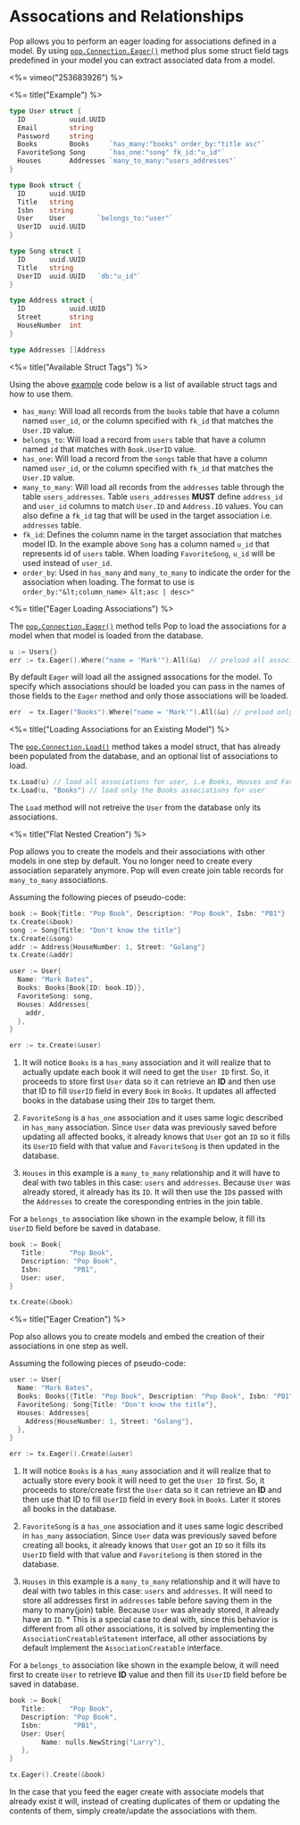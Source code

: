 # Assocations and Relationships

Pop allows you to perform an eager loading for associations defined in a model. By using [`pop.Connection.Eager()`](https://godoc.org/github.com/gobuffalo/pop#Connection.Eager) method plus some struct field tags predefined in your model you can extract associated data from a model.

<%= vimeo("253683926") %>

<%= title("Example") %>

```go
type User struct {
  ID           uuid.UUID
  Email        string
  Password     string
  Books        Books     `has_many:"books" order_by:"title asc"`
  FavoriteSong Song      `has_one:"song" fk_id:"u_id"`
  Houses       Addresses `many_to_many:"users_addresses"`
}

type Book struct {
  ID      uuid.UUID
  Title   string
  Isbn    string
  User    User        `belongs_to:"user"`
  UserID  uuid.UUID
}

type Song struct {
  ID      uuid.UUID
  Title   string
  UserID  uuid.UUID   `db:"u_id"`
}

type Address struct {
  ID           uuid.UUID
  Street       string
  HouseNumber  int
}

type Addresses []Address
```

<%= title("Available Struct Tags") %>

Using the above [example](#example) code below is a list of available struct tags and how to use them.

* `has_many`: Will load all records from the `books` table that have a column named `user_id`, or the column specified with `fk_id` that matches the `User.ID` value.
* `belongs_to`: Will load a record from `users` table that have a column named `id` that matches with `Book.UserID` value.
* `has_one`: Will load a record from the `songs` table that have a column named `user_id`, or the column specified with `fk_id` that matches the `User.ID` value.
* `many_to_many`: Will load all records from the `addresses` table through the table `users_addresses`. Table `users_addresses` **MUST** define `address_id` and `user_id` columns to match `User.ID` and `Address.ID` values. You can also define a `fk_id` tag that will be used in the target association i.e. `addresses` table.
* `fk_id`: Defines the column name in the target association that matches model ID. In the example above `Song` has a column named `u_id` that represents id of `users` table. When loading `FavoriteSong`, `u_id` will be used instead of `user_id`.
* `order_by`: Used in `has_many` and `many_to_many` to indicate the order for the association when loading. The format to use is `order_by:"&lt;column_name> &lt;asc | desc>"`

<%= title("Eager Loading Associations") %>

The [`pop.Connection.Eager()`](https://godoc.org/github.com/gobuffalo/pop#Connection.Eager) method tells Pop to load the associations for a model when that model is loaded from the database.

```go
u := Users{}
err := tx.Eager().Where("name = 'Mark'").All(&u)  // preload all associations for user with name 'Mark', i.e Books, Houses and FavoriteSong
```

By default `Eager` will load all the assigned assocations for the model. To specify which associations should be loaded you can pass in the names of those fields to the `Eager` method and only those associations will be loaded.

```go
err  = tx.Eager("Books").Where("name = 'Mark'").All(&u) // preload only Books association for user with name 'Mark'.
```

<%= title("Loading Associations for an Existing Model") %>

The [`pop.Connection.Load()`](https://godoc.org/github.com/gobuffalo/pop#Connection.Load) method takes a model struct, that has already been populated from the database, and an optional list of associations to load.

```go
tx.Load(u) // load all associations for user, i.e Books, Houses and FavoriteSong
tx.Load(u, "Books") // load only the Books associations for user
```

The `Load` method will not retreive the `User` from the database only its associations.

<%= title("Flat Nested Creation") %>

Pop allows you to create the models and their associations with other models in one step by default. You no longer need to create every association separately anymore. Pop will even create join table records for `many_to_many` associations.

Assuming the following pieces of pseudo-code:

```go
book := Book{Title: "Pop Book", Description: "Pop Book", Isbn: "PB1"}
tx.Create(&book)
song := Song{Title: "Don't know the title"}
tx.Create(&song)
addr := Address{HouseNumber: 1, Street: "Golang"}
tx.Create(&addr)

user := User{
  Name: "Mark Bates",
  Books: Books{Book{ID: book.ID}},
  FavoriteSong: song,
  Houses: Addresses{
    addr,
  },
}
```

```go
err := tx.Create(&user)
```

1. It will notice `Books` is a `has_many` association and it will realize that to actually update each book it will need to get the `User ID` first. So, it proceeds to store first `User` data so it can retrieve an **ID** and then use that ID to fill `UserID` field in every `Book` in `Books`. It updates all affected books in the database using their `ID`s to target them.

2. `FavoriteSong` is a `has_one` association and it uses same logic described in `has_many` association. Since `User` data was previously saved before updating all affected books, it already knows that `User` got an `ID` so it fills its `UserID` field with that value and `FavoriteSong` is then updated in the database.

3. `Houses` in this example is a `many_to_many` relationship and it will have to deal with two tables in this case: `users` and `addresses`. Because `User` was already stored, it already has its `ID`.  It will then use the `ID`s passed with the `Addresses` to create the coresponding entries in the join table.

For a `belongs_to` association like shown in the example below, it fill its `UserID` field before be saved in database.

```go
book := Book{
   Title:      "Pop Book",
   Description: "Pop Book",
   Isbn:        "PB1",
   User: user,
}
```

```go
tx.Create(&book)
```

<%= title("Eager Creation") %>

Pop also allows you to create models and embed the creation of their associations in one step as well.

Assuming the following pieces of pseudo-code:

```go
user := User{
  Name: "Mark Bates",
  Books: Books{{Title: "Pop Book", Description: "Pop Book", Isbn: "PB1"}},
  FavoriteSong: Song{Title: "Don't know the title"},
  Houses: Addresses{
    Address{HouseNumber: 1, Street: "Golang"},
  },
}
```

```go
err := tx.Eager().Create(&user)
```

1. It will notice `Books` is a `has_many` association and it will realize that to actually store every book it will need to get the `User ID` first. So, it proceeds to store/create first the `User` data so it can retrieve an **ID** and then use that ID to fill `UserID` field in every `Book` in `Books`. Later it stores all books in the database.

2. `FavoriteSong` is a `has_one` association and it uses same logic described in `has_many` association. Since `User` data was previously saved before creating all books, it already knows that `User` got an `ID` so it fills its `UserID` field with that value and `FavoriteSong` is then stored in the database.

3. `Houses` in this example is a `many_to_many` relationship and it will have to deal with two tables in this case: `users` and `addresses`. It will need to store all addresses first in `addresses` table before saving them in the many to many(join) table. Because `User` was already stored, it already have an `ID`. * This is a special case to deal with, since this behavior is different from all other associations, it is solved by implementing the `AssociationCreatableStatement` interface, all other associations by default implement the `AssociationCreatable` interface.

For a `belongs_to` association like shown in the example below, it will need first to create `User` to retrieve **ID** value and then fill its `UserID` field before be saved in database.

```go
book := Book{
   Title:      "Pop Book",
   Description: "Pop Book",
   Isbn:        "PB1",
   User: User{
        Name: nulls.NewString("Larry"),
   },
}
```

```go
tx.Eager().Create(&book)
```

In the case that you feed the eager create with associate models that already exist it will, instead of creating duplicates of them or updating the contents of them, simply create/update the associations with them.

